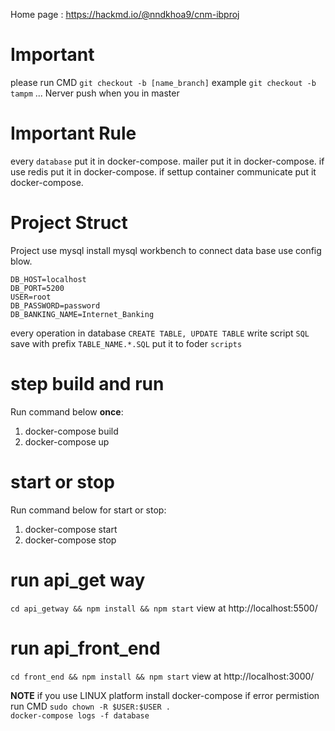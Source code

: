 Home page : https://hackmd.io/@nndkhoa9/cnm-ibproj
# Important
please run CMD `git checkout -b [name_branch]` example `git checkout -b tampm` ... Nerver push when you in master
# Important Rule
every `database` put it in docker-compose.
mailer put it in docker-compose.
if use redis put it in docker-compose.
if settup container communicate put it docker-compose.
# Project Struct
Project use mysql install mysql workbench to connect data base use config blow.
```
DB_HOST=localhost
DB_PORT=5200
USER=root
DB_PASSWORD=password
DB_BANKING_NAME=Internet_Banking
```

every operation in database `CREATE TABLE, UPDATE TABLE` write script `SQL` save with prefix `TABLE_NAME.*.SQL` put it to foder `scripts`

# step build and run
Run command below **once**:
1.    docker-compose build
2.    docker-compose up
# start or stop
Run command below for start or stop:
1.    docker-compose start
2.    docker-compose stop

# run api_get way
`cd api_getway && npm install && npm start`
view at http://localhost:5500/
# run api_front_end
`cd front_end && npm install && npm start`
view at http://localhost:3000/

**NOTE** if you use LINUX platform install docker-compose if error permistion run CMD `sudo chown -R $USER:$USER .` \
`docker-compose logs -f database`
